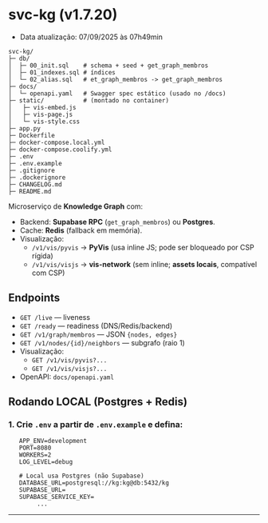 
# svc-kg (v1.7.20)
- Data atualização: 07/09/2025 às 07h49min
```
svc-kg/
├─ db/
│  ├─ 00_init.sql    # schema + seed + get_graph_membros
│  ├─ 01_indexes.sql # índices
│  └─ 02_alias.sql   # et_graph_membros -> get_graph_membros
├─ docs/
│  └─ openapi.yaml   # Swagger spec estático (usado no /docs)
├─ static/           # (montado no container)
│   ├─ vis-embed.js
│   ├─ vis-page.js
│   └─ vis-style.css
├─ app.py
├─ Dockerfile
├─ docker-compose.local.yml
├─ docker-compose.coolify.yml
├─ .env
├─ .env.example
├─ .gitignore
├─ .dockerignore
├─ CHANGELOG.md
├─ README.md
```
Microserviço de **Knowledge Graph** com:
- Backend: **Supabase RPC** (`get_graph_membros`) ou **Postgres**.
- Cache: **Redis** (fallback em memória).
- Visualização:
  - `/v1/vis/pyvis` → **PyVis** (usa inline JS; pode ser bloqueado por CSP rígida)
  - `/v1/vis/visjs` → **vis-network** (sem inline; **assets locais**, compatível com CSP)

## Endpoints

- `GET /live` — liveness  
- `GET /ready` — readiness (DNS/Redis/backend)  
- `GET /v1/graph/membros` — JSON `{nodes, edges}`  
- `GET /v1/nodes/{id}/neighbors` — subgrafo (raio 1)  
- Visualização:
  - `GET /v1/vis/pyvis?...`
  - `GET /v1/vis/visjs?...`
- OpenAPI: `docs/openapi.yaml`

## Rodando LOCAL (Postgres + Redis)

### 1. Crie `.env` a partir de `.env.example` e defina:

```env
   APP_ENV=development
   PORT=8080
   WORKERS=2
   LOG_LEVEL=debug

   # Local usa Postgres (não Supabase)
   DATABASE_URL=postgresql://kg:kg@db:5432/kg
   SUPABASE_URL=
   SUPABASE_SERVICE_KEY=
		...

```
---
